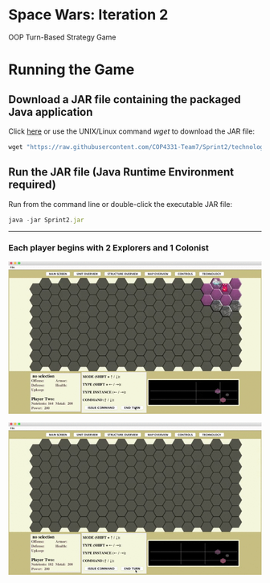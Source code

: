 # Space Wars: Iteration 2
OOP Turn-Based Strategy Game

<!--[Iteration 1 requirements](demo/Iteration1_Requirements.pdf)-->

# Running the Game

## Download a JAR file containing the packaged Java application
Click [here](Sprint1.jar) or use the UNIX/Linux command *wget* to download the JAR file:
 
```javascript
wget "https://raw.githubusercontent.com/COP4331-Team7/Sprint2/technology/Sprint2.jar" -O Sprint2.jar 
```
## Run the JAR file (Java Runtime Environment required)
Run from the command line or double-click the executable JAR file:
```javascript
java -jar Sprint2.jar 
```

***


### Each player begins with 2 Explorers and 1 Colonist




![alt tag](demo/prospect_fast.gif)

<!--

### Each player starts with 2 Explorers and 1 Colonist

-->

![alt tag](demo/MoveAndBase.gif)

